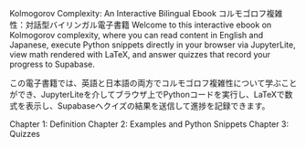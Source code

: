 Kolmogorov Complexity: An Interactive Bilingual Ebook
コルモゴロフ複雑性：対話型バイリンガル電子書籍
Welcome to this interactive ebook on Kolmogorov complexity, where you can read content in English and Japanese, execute Python snippets directly in your browser via JupyterLite, view math rendered with LaTeX, and answer quizzes that record your progress to Supabase.

この電子書籍では、英語と日本語の両方でコルモゴロフ複雑性について学ぶことができ、JupyterLiteを介してブラウザ上でPythonコードを実行し、LaTeXで数式を表示し、Supabaseへクイズの結果を送信して進捗を記録できます。

Chapter 1: Definition
Chapter 2: Examples and Python Snippets
Chapter 3: Quizzes
